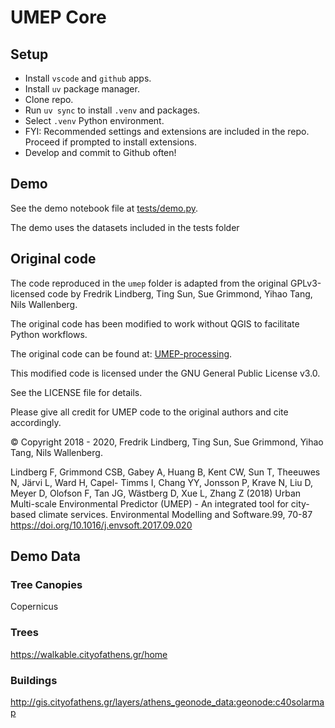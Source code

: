 # UMEP Core

## Setup

- Install `vscode` and `github` apps.
- Install `uv` package manager.
- Clone repo.
- Run `uv sync` to install `.venv` and packages.
- Select `.venv` Python environment.
- FYI: Recommended settings and extensions are included in the repo. Proceed if prompted to install extensions.
- Develop and commit to Github often!

## Demo

See the demo notebook file at [tests/demo.py](tests/demo.py).

The demo uses the datasets included in the tests folder

## Original code

The code reproduced in the `umep` folder is adapted from the original GPLv3-licensed code by Fredrik Lindberg, Ting Sun, Sue Grimmond, Yihao Tang, Nils Wallenberg.

The original code has been modified to work without QGIS to facilitate Python workflows.

The original code can be found at: [UMEP-processing](https://github.com/UMEP-dev/UMEP-processing).

This modified code is licensed under the GNU General Public License v3.0.

See the LICENSE file for details.

Please give all credit for UMEP code to the original authors and cite accordingly.

© Copyright 2018 - 2020, Fredrik Lindberg, Ting Sun, Sue Grimmond, Yihao Tang, Nils Wallenberg.

Lindberg F, Grimmond CSB, Gabey A, Huang B, Kent CW, Sun T, Theeuwes N, Järvi L, Ward H, Capel- Timms I, Chang YY, Jonsson P, Krave N, Liu D, Meyer D, Olofson F, Tan JG, Wästberg D, Xue L, Zhang Z (2018) Urban Multi-scale Environmental Predictor (UMEP) - An integrated tool for city-based climate services. Environmental Modelling and Software.99, 70-87 https://doi.org/10.1016/j.envsoft.2017.09.020

## Demo Data

### Tree Canopies

Copernicus

### Trees

https://walkable.cityofathens.gr/home

### Buildings

http://gis.cityofathens.gr/layers/athens_geonode_data:geonode:c40solarmap
